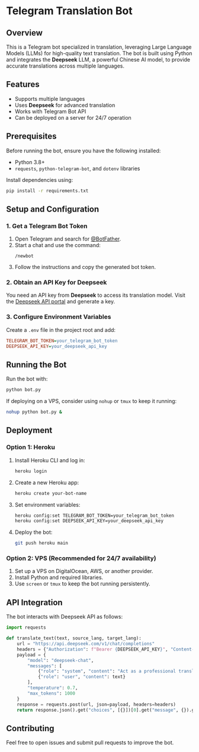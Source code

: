 # Telegram Translation Bot

## Overview

This is a Telegram bot specialized in translation, leveraging Large Language Models (LLMs) for high-quality text translation. The bot is built using Python and integrates the **Deepseek** LLM, a powerful Chinese AI model, to provide accurate translations across multiple languages.

## Features

- Supports multiple languages
- Uses **Deepseek** for advanced translation
- Works with Telegram Bot API
- Can be deployed on a server for 24/7 operation

## Prerequisites

Before running the bot, ensure you have the following installed:

- Python 3.8+
- `requests`, `python-telegram-bot`, and `dotenv` libraries

Install dependencies using:

```bash
pip install -r requirements.txt
```

## Setup and Configuration

### 1. Get a Telegram Bot Token

1. Open Telegram and search for [@BotFather](https://t.me/BotFather).
2. Start a chat and use the command:
   ```
   /newbot
   ```
3. Follow the instructions and copy the generated bot token.

### 2. Obtain an API Key for Deepseek

You need an API key from **Deepseek** to access its translation model. Visit the [Deepseek API portal](https://www.deepseek.com) and generate a key.

### 3. Configure Environment Variables

Create a `.env` file in the project root and add:

```ini
TELEGRAM_BOT_TOKEN=your_telegram_bot_token
DEEPSEEK_API_KEY=your_deepseek_api_key
```

## Running the Bot

Run the bot with:

```bash
python bot.py
```

If deploying on a VPS, consider using `nohup` or `tmux` to keep it running:

```bash
nohup python bot.py &
```

## Deployment

### Option 1: Heroku

1. Install Heroku CLI and log in:
   ```bash
   heroku login
   ```
2. Create a new Heroku app:
   ```bash
   heroku create your-bot-name
   ```
3. Set environment variables:
   ```bash
   heroku config:set TELEGRAM_BOT_TOKEN=your_telegram_bot_token
   heroku config:set DEEPSEEK_API_KEY=your_deepseek_api_key
   ```
4. Deploy the bot:
   ```bash
   git push heroku main
   ```

### Option 2: VPS (Recommended for 24/7 availability)

1. Set up a VPS on DigitalOcean, AWS, or another provider.
2. Install Python and required libraries.
3. Use `screen` or `tmux` to keep the bot running persistently.

## API Integration

The bot interacts with Deepseek API as follows:

```python
import requests

def translate_text(text, source_lang, target_lang):
    url = "https://api.deepseek.com/v1/chat/completions"
    headers = {"Authorization": f"Bearer {DEEPSEEK_API_KEY}", "Content-Type": "application/json"}
    payload = {
        "model": "deepseek-chat",
        "messages": [
            {"role": "system", "content": "Act as a professional translation assistant specializing in English-Persian and Persian-English translations."},
            {"role": "user", "content": text}
        ],
        "temperature": 0.7,
        "max_tokens": 1000
    }
    response = requests.post(url, json=payload, headers=headers)
    return response.json().get("choices", [{}])[0].get("message", {}).get("content", "Translation failed")
```

## Contributing

Feel free to open issues and submit pull requests to improve the bot.

##

